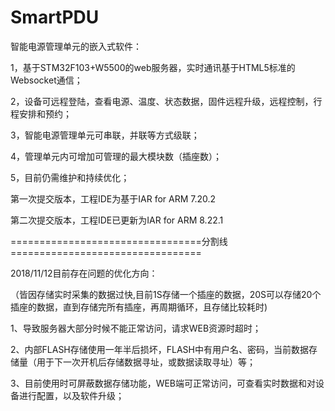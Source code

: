 # SmartPDU

智能电源管理单元的嵌入式软件：

1，基于STM32F103+W5500的web服务器，实时通讯基于HTML5标准的Websocket通信；

2，设备可远程登陆，查看电源、温度、状态数据，固件远程升级，远程控制，行程安排和预约；

3，智能电源管理单元可串联，并联等方式级联；

4，管理单元内可增加可管理的最大模块数（插座数）；

5，目前仍需维护和持续优化；

第一次提交版本，工程IDE为基于IAR for ARM 7.20.2

第二次提交版本，工程IDE已更新为IAR for ARM 8.22.1


=================================分割线=================================

2018/11/12目前存在问题的优化方向：

（皆因存储实时采集的数据过快,目前1S存储一个插座的数据，20S可以存储20个插座的数据，直到存储完所有插座，再周期循环，且存储比较耗时)

1、导致服务器大部分时候不能正常访问，请求WEB资源时超时；

2、内部FLASH存储使用一年半后损坏，FLASH中有用户名、密码，当前数据存储量（用于下一次开机后存储数据寻址，或数据读取寻址）等；

3、目前使用时可屏蔽数据存储功能，WEB端可正常访问，可查看实时数据和对设备进行配置，以及软件升级；
